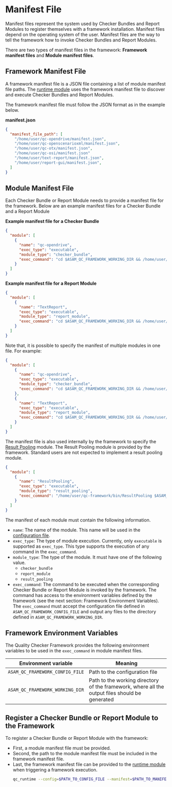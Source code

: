 # Manifest File

Manifest files represent the system used by Checker Bundles and Report Modules to register themselves with a framework installation. Manifest files depend on the operating system of the user. Manifest files are the way to tell the framework how to invoke Checker Bundles and Report Modules. 

There are two types of manifest files in the framework: **Framework manifest files** and **Module manifest files**.

## Framework Manifest File

A framework manifest file is a JSON file containing a list of module manifest file paths.
The [runtime module](runtime_module.md) uses the framework manifest file to discover
and execute Checker Bundles and Report Modules.

The framework manifest file must follow the JSON format as in the example below.

**manifest.json**
```json
{
  "manifest_file_path": [
    "/home/user/qc-opendrive/manifest.json",
    "/home/user/qc-openscenarioxml/manifest.json",
    "/home/user/qc-otx/manifest.json",
    "/home/user/qc-osi/manifest.json"
    "/home/user/text-report/manifest.json",
    "/home/user/report-gui/manifest.json",
  ]
}
```

## Module Manifest File

Each Checker Bundle or Report Module needs to provide a manifest file for the framework.
Below are an example manifest files for a Checker Bundle and a Report Module

**Example manifest file for a Checker Bundle**

```json
{
  "module": [
    {
      "name": "qc-opendrive",
      "exec_type": "executable",
      "module_type": "checker_bundle",
      "exec_command": "cd $ASAM_QC_FRAMEWORK_WORKING_DIR && /home/user/.venv/bin/python -m qc_opendrive.main -c $ASAM_QC_FRAMEWORK_CONFIG_FILE"
    }
  ]
}
```

**Example manifest file for a Report Module**

```json
{
  "module": [
    {
      "name": "TextReport",
      "exec_type": "executable",
      "module_type": "report_module",
      "exec_command": "cd $ASAM_QC_FRAMEWORK_WORKING_DIR && /home/user/qc-framework/bin/TextReport $ASAM_QC_FRAMEWORK_CONFIG_FILE"
    }
  ]
}
```

Note that, it is possible to specify the manifest of multiple modules in one file. For example:

```json
{
  "module": [
    {
      "name": "qc-opendrive",
      "exec_type": "executable",
      "module_type": "checker_bundle",
      "exec_command": "cd $ASAM_QC_FRAMEWORK_WORKING_DIR && /home/user/.venv/bin/python -m qc_opendrive.main -c $ASAM_QC_FRAMEWORK_CONFIG_FILE"
    },
    {
      "name": "TextReport",
      "exec_type": "executable",
      "module_type": "report_module",
      "exec_command": "cd $ASAM_QC_FRAMEWORK_WORKING_DIR && /home/user/qc-framework/bin/TextReport $ASAM_QC_FRAMEWORK_CONFIG_FILE"
    }
  ]
}
```

The manifest file is also used internally by the framework to specify the [Result Pooling](https://github.com/asam-ev/qc-framework/blob/main/doc/manual/architecture.md#workflow-asam-quality-checker-framework) module. The Result Pooling module is provided by the framework. Standard users are not expected to implement a result pooling module.

```json
{
  "module": [
    {
      "name": "ResultPooling",
      "exec_type": "executable",
      "module_type": "result_pooling",
      "exec_command": "/home/user/qc-framework/bin/ResultPooling $ASAM_QC_FRAMEWORK_WORKING_DIR $ASAM_QC_FRAMEWORK_CONFIG_FILE"
    }
  ]
}
```

The manifest of each module must contain the following information.

* `name`: The name of the module. This name will be used in the [configuration file](file_formats.md).
* `exec_type`: The type of module execution. Currently, only `executable` is supported as `exec_type`. This type supports the execution of any command in the `exec_command`.
* `module_type`: The type of the module. It must have one of the following value.
  * `checker_bundle`
  * `report_module`
  * `result_pooling`
* `exec_command`: The command to be executed when the corresponding Checker Bundle or Report Module is invoked by the framework. The command has access to the environment variables defined by the framework (see the next section: Framework Environment Variables). The `exec_command` must accept the configuration file defined in `ASAM_QC_FRAMEWORK_CONFIG_FILE` and output any files to the directory defined in `ASAM_QC_FRAMEWORK_WORKING_DIR`.

## Framework Environment Variables

The Quality Checker Framework provides the following environment variables to be used in the `exec_command` in module manifest files.

| Environment variable | Meaning |
| --- | --- |
| `ASAM_QC_FRAMEWORK_CONFIG_FILE` | Path to the configuration file |
| `ASAM_QC_FRAMEWORK_WORKING_DIR` | Path to the working directory of the framework, where all the output files should be generated |

## Register a Checker Bundle or Report Module to the Framework

To register a Checker Bundle or Report Module with the framework:
* First, a module manifest file must be provided.
* Second, the path to the module manifest file must be included in the framework manifest file. 
* Last, the framework manifest file can be provided to the [runtime module](runtime_module.md) when triggering a framework execution.
  ```bash
  qc_runtime --config=$PATH_TO_CONFIG_FILE --manifest=$PATH_TO_MANIFEST_FILE
  ```
